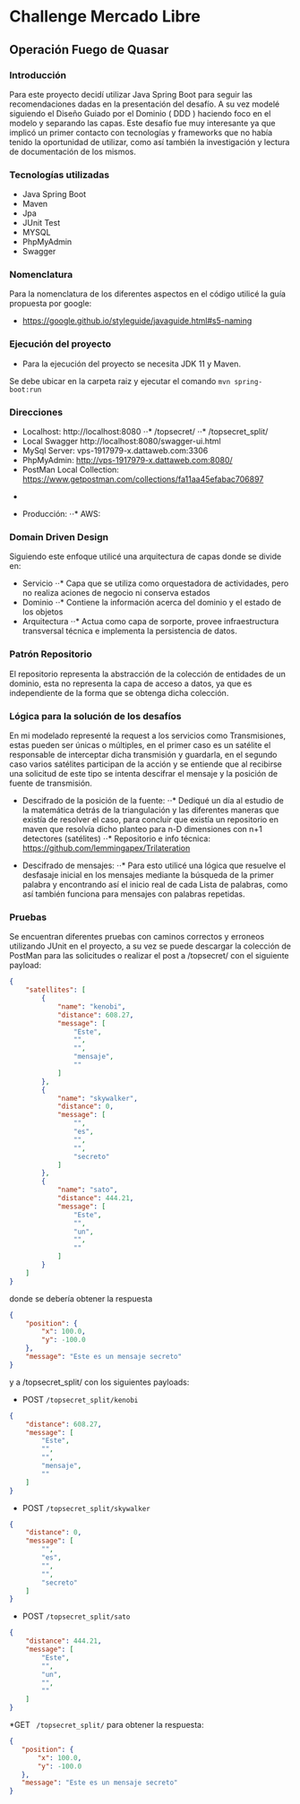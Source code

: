 # Challenge Mercado Libre
## Operación Fuego de Quasar

### Introducción

Para este proyecto decidí utilizar Java Spring Boot para seguir las recomendaciones dadas en la presentación del desafío. A su vez modelé siguiendo el Diseño Guiado por el Dominio ( DDD ) haciendo foco en el modelo y separando las capas. Este desafío fue muy interesante ya que implicó un primer contacto con tecnologías y frameworks que no había tenido la oportunidad de utilizar, como así también la investigación y lectura de documentación de los mismos.

### Tecnologías utilizadas

 * Java Spring Boot
 * Maven 
 * Jpa 
 * JUnit Test 
 * MYSQL 
 * PhpMyAdmin
 * Swagger

### Nomenclatura

Para la nomenclatura de los diferentes aspectos en el código utilicé la guía propuesta por google:
 * https://google.github.io/styleguide/javaguide.html#s5-naming

### Ejecución del proyecto

 *   Para la ejecución del proyecto se necesita JDK 11 y Maven.

Se debe ubicar en la carpeta raiz y ejecutar el comando
`mvn spring-boot:run`

### Direcciones

 * Localhost: http://localhost:8080
 ⋅⋅* /topsecret/
 ⋅⋅* /topsecret_split/
 * Local Swagger  http://localhost:8080/swagger-ui.html
 * MySql Server:  vps-1917979-x.dattaweb.com:3306
 * PhpMyAdmin: http://vps-1917979-x.dattaweb.com:8080/
 * PostMan Local Collection: https://www.getpostman.com/collections/fa11aa45efabac706897
 -
 * Producción:
  ⋅⋅* AWS: 

### Domain Driven Design

Siguiendo este enfoque utilicé una arquitectura de capas donde se divide en:
 * Servicio
⋅⋅* Capa que se utiliza como orquestadora de actividades, pero no realiza aciones de negocio ni conserva estados
 * Dominio
⋅⋅* Contiene la información acerca del dominio y el estado de los objetos
 * Arquitectura
⋅⋅* Actua como capa de sorporte, provee infraestructura transversal técnica e implementa la persistencia de datos.


### Patrón Repositorio

El repositorio representa la abstracción de la colección de entidades de un dominio, esta no representa la capa de acceso a datos, ya que es independiente de la forma que se obtenga dicha colección.

### Lógica para la solución de los desafíos

En mi modelado representé la request a los servicios como Transmisiones, estas pueden ser únicas o múltiples, en el primer caso es un satélite el responsable de interceptar dicha transmisión y guardarla, en el segundo caso varios satélites participan de la acción y se entiende que al recibirse una solicitud de este tipo se intenta descifrar el mensaje y la posición de fuente de transmisión.

 * Descifrado de la posición de la fuente:
⋅⋅* Dediqué un día al estudio de la matemática detrás de la triangulación y las diferentes maneras que existía de resolver el caso, para concluir que existía un repositorio en maven que resolvía dicho planteo para n-D dimensiones con n+1 detectores (satélites)
⋅⋅* Repositorio e info técnica: https://github.com/lemmingapex/Trilateration

 * Descifrado de mensajes:
⋅⋅* Para esto utilicé una lógica que resuelve el desfasaje inicial en los mensajes mediante la búsqueda de la primer palabra y encontrando así el inicio real de cada Lista de palabras, como así también funciona para mensajes con palabras repetidas.


### Pruebas

Se encuentran diferentes pruebas con caminos correctos y erroneos utilizando JUnit en el proyecto, a su vez se puede descargar la colección de PostMan para las solicitudes o realizar el post a 
/topsecret/ con el siguiente payload:

```json
{
    "satellites": [
        {
            "name": "kenobi",
            "distance": 608.27,
            "message": [
                "Este",
                "",
                "",
                "mensaje",
                ""
            ]
        },
        {
            "name": "skywalker",
            "distance": 0,
            "message": [
                "",
                "es",
                "",
                "",
                "secreto"
            ]
        },
        {
            "name": "sato",
            "distance": 444.21,
            "message": [
                "Este",
                "",
                "un",
                "",
                ""
            ]
        }
    ]
}
```

donde se debería obtener la respuesta

```json
{
    "position": {
        "x": 100.0,
        "y": -100.0
    },
    "message": "Este es un mensaje secreto"
}
```

y a /topsecret_split/ con los siguientes payloads:

* POST ``` /topsecret_split/kenobi ```
```json
{
    "distance": 608.27,
    "message": [
        "Este",
        "",
        "",
        "mensaje",
        ""
    ]
}
```

* POST ``` /topsecret_split/skywalker ```
```json
{
    "distance": 0,
    "message": [
        "",
        "es",
        "",
        "",
        "secreto"
    ]
}
```

* POST ``` /topsecret_split/sato ```
```json
{
    "distance": 444.21,
    "message": [
        "Este",
        "",
        "un",
        "",
        ""
    ]
}
```

*GET 
 ``` /topsecret_split/```
 para obtener la respuesta:
 ```json
{
    "position": {
        "x": 100.0,
        "y": -100.0
    },
    "message": "Este es un mensaje secreto"
}
```
